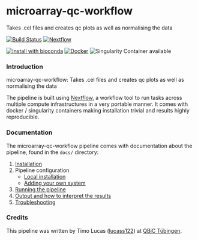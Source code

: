 # microarray-qc-workflow
Takes .cel files and creates qc plots as well as normalising the data

[![Build Status](https://travis-ci.org/qbicsoftware/microarray-qc-workflow.svg?branch=master)](https://travis-ci.org/qbicsoftware/microarray-qc-workflow)
[![Nextflow](https://img.shields.io/badge/nextflow-%E2%89%A50.30.0-brightgreen.svg)](https://www.nextflow.io/)

[![install with bioconda](https://img.shields.io/badge/install%20with-bioconda-brightgreen.svg)](http://bioconda.github.io/)
[![Docker](https://img.shields.io/docker/automated/microarray-qc-workflow.svg)](https://hub.docker.com/r/microarray-qc-workflow)
![Singularity Container available](
https://img.shields.io/badge/singularity-available-7E4C74.svg)

### Introduction
microarray-qc-workflow: Takes .cel files and creates qc plots as well as normalising the data

The pipeline is built using [Nextflow](https://www.nextflow.io), a workflow tool to run tasks across multiple compute infrastructures in a very portable manner. It comes with docker / singularity containers making installation trivial and results highly reproducible.


### Documentation
The microarray-qc-workflow pipeline comes with documentation about the pipeline, found in the `docs/` directory:

1. [Installation](docs/installation.md)
2. Pipeline configuration
    * [Local installation](docs/configuration/local.md)
    * [Adding your own system](docs/configuration/adding_your_own.md)
3. [Running the pipeline](docs/usage.md)
4. [Output and how to interpret the results](docs/output.md)
5. [Troubleshooting](docs/troubleshooting.md)

### Credits
This pipeline was written by Timo Lucas ([lucass122](https://github.com/lucass122)) at [QBiC Tübingen](http://www.qbic.uni-tuebingen.de/).

